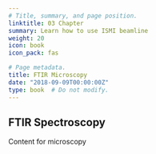 ```yaml
---
# Title, summary, and page position.
linktitle: 03 Chapter
summary: Learn how to use ISMI beamline
weight: 20
icon: book
icon_pack: fas

# Page metadata.
title: FTIR Microscopy
date: "2018-09-09T00:00:00Z"
type: book  # Do not modify.
---
```


## FTIR Spectroscopy

Content for microscopy
